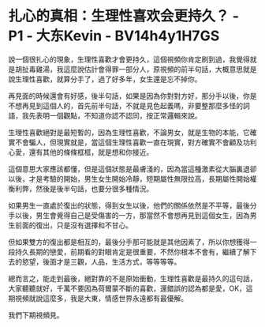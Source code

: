 # 扎心的真相：生理性喜欢会更持久？ - P1 - 大东Kevin - BV14h4y1H7GS

說一個很扎心的現象，生理性喜歡才會更持久，這個視頻你肯定刷到過，我覺得就是胡扯毒雞湯，我這麼說估計會得罪一部分人，原視頻的前半句話，大概意思就是說生理性喜歡，就算分手了，過了好多年，女生還是忘不掉你。

再見面的時候還會有好感，後半句話，如果是因為你對對方好，那分手以後，你是不想再見到這個人的，首先前半句話，不就是見色起義嗎，非要整那麼多怪的詞語，我先表明一個觀點，不知道你認不認同，按正常邏輯來說。

生理性喜歡絕對是最短暫的，因為生理性喜歡，不論男女，就是生物的本能，它確實不會騙人，但現實就是，當這個生理性喜歡一直在現實，對方確實不會顧及功利心愛，還有其他的條條框框，就是想和你接近。

這個意思大家應該都懂，但是這個狀態是最膚淺的，因為當這種激素從大腦裏退卻以後，才是考驗的開始，男生女生開始冷靜，短期屬性無限拉高，長期屬性開始權衡利弊，然後是後半句話，也要分很多種情況。

如果男生一直處於復出的狀態，得到女生以後，他們的關係依然是不平等，最後分手以後，男生會覺得自己是受傷害的一方，那當然不會想再見到這個女生，因為男生前面的復出，只是沒有選擇和不甘心。

但如果雙方的復出都是相互的，最後分手那可能就是其他因素了，所以你想獲得一段持久長期的戀愛，前期看的對眼肯定是很重要，不然你根本不會有，繼續了解下去的慾望，後面才是三觀，人品，生活方式，等等等等。

總而言之，能走到最後，絕對靠的不是原始衝動，生理性喜歡是最持久的這句話，大家聽聽就好，千萬不要因為荷爾蒙不斷的喜歡，還錯誤的認為都是愛，OK，這期視頻就說這麼多，我是大東，情感世界永遠都有最優解。

我們下期視頻見。